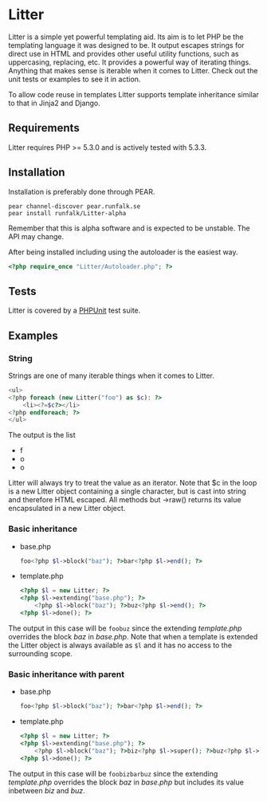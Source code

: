 Litter
======
Litter is a simple yet powerful templating aid. Its aim is to let PHP be the templating language it was designed to be. It output escapes strings for direct use in HTML and provides other useful utility functions, such as uppercasing, replacing, etc. It provides a powerful way of iterating things. Anything that makes sense is iterable when it comes to Litter. Check out the unit tests or examples to see it in action.

To allow code reuse in templates Litter supports template inheritance similar to that in Jinja2 and Django.

Requirements
------------
Litter requires PHP >= 5.3.0 and is actively tested with 5.3.3.

Installation
------------
Installation is preferably done through PEAR.

	pear channel-discover pear.runfalk.se
	pear install runfalk/Litter-alpha

Remember that this is alpha software and is expected to be unstable. The API may change.

After being installed including using the autoloader is the easiest way.

```php
<?php require_once "Litter/Autoloader.php"; ?>
```

Tests
-----
Litter is covered by a [PHPUnit](https://github.com/sebastianbergmann/phpunit) test suite.

Examples
--------
### String
Strings are one of many iterable things when it comes to Litter.

```php
<ul>
<?php foreach (new Litter("foo") as $c): ?>
	<li><?=$c?></li>
<?php endforeach; ?>
</ul>
```

The output is the list

*	f
*	o
*	o

Litter will always try to treat the value as an iterator. Note that $c in the loop is a new Litter object containing a single character, but is cast into string and therefore HTML escaped. All methods but ->raw() returns its value encapsulated in a new Litter object.

### Basic inheritance
*	base.php

	```php
	foo<?php $l->block("baz"); ?>bar<?php $l->end(); ?>
	```

*	template.php

	```php
	<?php $l = new Litter; ?>
	<?php $l->extending("base.php"); ?>
		<?php $l->block("baz"); ?>buz<?php $l->end(); ?>
	<?php $l->done(); ?>
	```

The output in this case will be `foobuz` since the extending _template.php_ overrides the block _baz_ in _base.php_. Note that when a template is extended the Litter object is always available as `$l` and it has no access to the surrounding scope.

### Basic inheritance with parent
*	base.php

	```php
	foo<?php $l->block("baz"); ?>bar<?php $l->end(); ?>
	```

*	template.php

	```php
	<?php $l = new Litter; ?>
	<?php $l->extending("base.php"); ?>
		<?php $l->block("baz"); ?>biz<?php $l->super(); ?>buz<?php $l->end(); ?>
	<?php $l->done(); ?>
	```

The output in this case will be `foobizbarbuz` since the extending _template.php_ overrides the block _baz_ in _base.php_ but includes its value inbetween _biz_ and _buz_.

